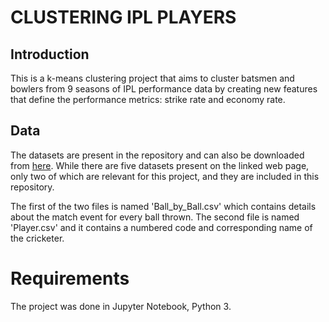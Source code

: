 # CLUSTERING IPL PLAYERS

## Introduction

This is a k-means clustering project that aims to cluster batsmen and bowlers from 9 seasons of IPL performance data by creating new features that define the performance metrics: strike rate and economy rate.

## Data

The datasets are present in the repository and can also be downloaded from [here](https://www.kaggle.com/harsha547/indian-premier-league-csv-dataset/version/1/data). While there are five datasets present on the linked web page, only two of which are relevant for this project, and they are included in this repository.

The first of the two files is named 'Ball_by_Ball.csv' which contains details about the match event for every ball thrown.
The second file is named 'Player.csv' and it contains a numbered code and corresponding name of the cricketer.

# Requirements

The project was done in Jupyter Notebook, Python 3.
